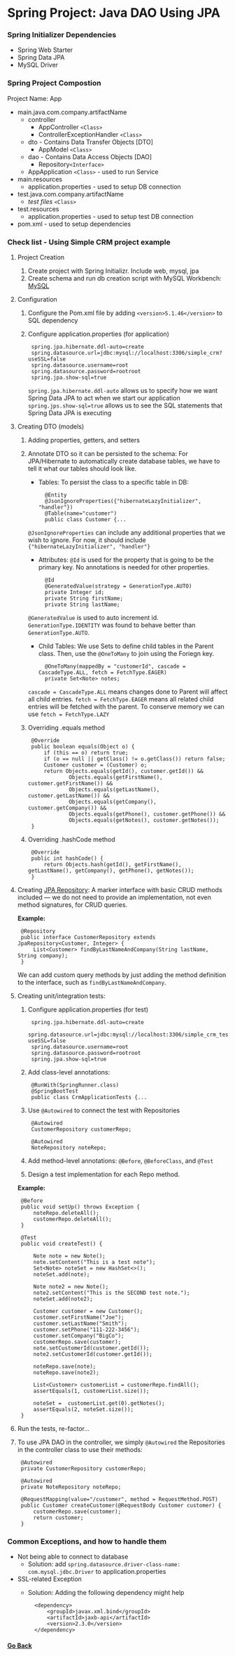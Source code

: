 # Spring Project: Java DAO Using JPA

### Spring Initializer Dependencies

* Spring Web Starter
* Spring Data JPA
* MySQL Driver

### Spring Project Compostion

Project Name: App

* main.java.com.company.artifactName
	* controller
		* AppController `<Class>`
		* ControllerExceptionHandler `<Class>`
	* dto - Contains Data Transfer Objects [DTO]
		* AppModel `<Class>`
	* dao - Contains Data Access Objects [DAO]
		* Repository`<Interface>`
	* AppApplication `<Class>` - used to run Service
* main.resources
	* application.properties - used to setup DB connection
* test.java.com.company.artifactName
	* *test files* `<Class>`
* test.resources
	* application.properties - used to setup test DB connection
* pom.xml - used to setup dependencies

### **Check list - Using Simple CRM project example**

1. Project Creation
	1. Create project with Spring Initializr. Include web, mysql, jpa
	1. Create schema and run db creation script with MySQL Workbench: [MySQL](https://github.com/Ahmed3lmallah/Java-Portfolio/blob/master/mySQL.md)
1. Configuration
	1. Configure the Pom.xml file by adding `<version>5.1.46</version>` to SQL dependency
	1. Configure application.properties (for application)

			spring.jpa.hibernate.ddl-auto=create
			spring.datasource.url=jdbc:mysql://localhost:3306/simple_crm?useSSL=false
			spring.datasource.username=root
			spring.datasource.password=rootroot
			spring.jpa.show-sql=true
			
		`spring.jpa.hibernate.ddl-auto` allows us to specify how we want Spring Data JPA to act when we start our application
		`spring.jps.show-sql=true` allows us to see the SQL statements that Spring Data JPA is executing
			
1. Creating DTO (models)
	1. Adding properties, getters, and setters
	1. Annotate DTO so it can be persisted to the schema: For JPA/Hibernate to automatically create database tables, we have to tell it what our tables should look like.
		
		* Tables: To persist the class to a specific table in DB:
		
				@Entity
				@JsonIgnoreProperties({"hibernateLazyInitializer", "handler"})
				@Table(name="customer")
				public class Customer {...
			
		`@JsonIgnoreProperties` can include any additional properties that we wish to ignore. For now, it should include `{"hibernateLazyInitializer", "handler"}`
		
		* Attributes: `@Id` is used for the property that is going to be the primary key. No annotations is needed for other properties.
			
				@Id
				@GeneratedValue(strategy = GenerationType.AUTO)
				private Integer id;
				private String firstName;
				private String lastName;
			
		`@GeneratedValue` is used to auto increment id. `GenerationType.IDENTITY` was found to behave better than `GenerationType.AUTO`.
		
		* Child Tables: We use Sets to define child tables in the Parent class. Then, use the `@OneToMany` to join using the Foriegn key.
		
				@OneToMany(mappedBy = "customerId", cascade = CascadeType.ALL, fetch = FetchType.EAGER)
				private Set<Note> notes;
			
		`cascade = CascadeType.ALL` means changes done to Parent will affect all child entries.
		`fetch = FetchType.EAGER` means all related child entries will be fetched with the parent. To conserve memory we can use `fetch = FetchType.LAZY`
	
	1. Overriding .equals method
	
			@Override
			public boolean equals(Object o) {
				if (this == o) return true;
				if (o == null || getClass() != o.getClass()) return false;
				Customer customer = (Customer) o;
				return Objects.equals(getId(), customer.getId()) &&
						Objects.equals(getFirstName(), customer.getFirstName()) &&
						Objects.equals(getLastName(), customer.getLastName()) &&
						Objects.equals(getCompany(), customer.getCompany()) &&
						Objects.equals(getPhone(), customer.getPhone()) &&
						Objects.equals(getNotes(), customer.getNotes());
			}
	
	1. Overriding .hashCode method
	
			@Override
			public int hashCode() {
				return Objects.hash(getId(), getFirstName(), getLastName(), getCompany(), getPhone(), getNotes());
			}
			
1. Creating [JPA Repository](https://docs.spring.io/spring-data/jpa/docs/current/api/org/springframework/data/jpa/repository/JpaRepository.html): A marker interface with basic CRUD methods included — we do not need to provide an implementation, not even method signatures, for CRUD queries.

	**Example:**
	
		@Repository
		public interface CustomerRepository extends JpaRepository<Customer, Integer> {
			List<Customer> findByLastNameAndCompany(String lastName, String company);
		}
	
	We can add custom query methods by just adding the method definition to the interface, such as `findByLastNameAndCompany`.
	
1. Creating unit/integration tests:
	1. Configure application.properties (for test)

			spring.jpa.hibernate.ddl-auto=create
			spring.datasource.url=jdbc:mysql://localhost:3306/simple_crm_test?useSSL=false
			spring.datasource.username=root
			spring.datasource.password=rootroot
			spring.jpa.show-sql=true
			
	1. Add class-level annotations:
			
			@RunWith(SpringRunner.class)
			@SpringBootTest
			public class CrmApplicationTests {...
	
	1. Use `@Autowired` to connect the test with Repositories
			
			@Autowired
			CustomerRepository customerRepo;

			@Autowired
			NoteRepository noteRepo;
	
	1. Add method-level annotations: `@Before`, `@BeforeClass`, and `@Test`
	1. Design a test implementation for each Repo method.
	
	**Example:**
			
		@Before
		public void setUp() throws Exception {
			noteRepo.deleteAll();
			customerRepo.deleteAll();
		}

		@Test
		public void createTest() {
			
			Note note = new Note();
			note.setContent("This is a test note");
			Set<Note> noteSet = new HashSet<>();
			noteSet.add(note);

			Note note2 = new Note();
			note2.setContent("This is the SECOND test note.");
			noteSet.add(note2);

			Customer customer = new Customer();
			customer.setFirstName("Joe");
			customer.setLastName("Smith");
			customer.setPhone("111-222-3456");
			customer.setCompany("BigCo");
			customerRepo.save(customer);
			note.setCustomerId(customer.getId());
			note2.setCustomerId(customer.getId());

			noteRepo.save(note);
			noteRepo.save(note2);

			List<Customer> customerList = customerRepo.findAll();
			assertEquals(1, customerList.size());

			noteSet =  customerList.get(0).getNotes();
			assertEquals(2, noteSet.size());
		}
		
1. Run the tests, re-factor...
1. To use JPA DAO in the controller, we simply `@Autowired` the Repositories in the controller class to use their methods:

		@Autowired
		private CustomerRepository customerRepo;

		@Autowired
		private NoteRepository noteRepo;

		@RequestMapping(value="/customer", method = RequestMethod.POST)
		public Customer createCustomer(@RequestBody Customer customer) {
			customerRepo.save(customer);
			return customer;
		}
		
### Common Exceptions, and how to handle them

* Not being able to connect to database
	* Solution: add `spring.datasource.driver-class-name: com.mysql.jdbc.Driver` to application.properties
* SSL-related Exception
	* Solution: Adding the following dependency might help
	
			<dependency>
				<groupId>javax.xml.bind</groupId>
				<artifactId>jaxb-api</artifactId>
				<version>2.3.0</version>
			</dependency>


#### [Go Back](https://github.com/Ahmed3lmallah/Java-Portfolio/blob/master/README.md)